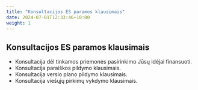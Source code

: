 ```yaml
---
title: "Konsultacijos ES paramos klausimais"
date: 2024-07-01T12:33:46+10:00
weight: 1
---
```


## Konsultacijos ES paramos klausimais
- Konsultacija dėl tinkamos priemonės pasirinkimo Jūsų idėjai finansuoti.
- Konsultacija paraiškos pildymo klausimais.
- Konsultacija verslo plano pildymo klausimais.
- Konsultacija viešųjų pirkimų vykdymo klausimais.
